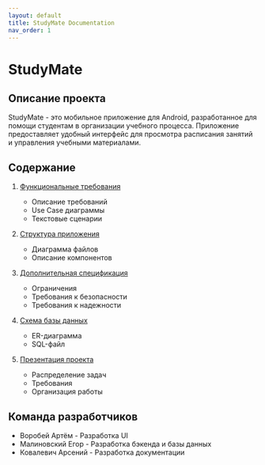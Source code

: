 ```yaml
---
layout: default
title: StudyMate Documentation
nav_order: 1
---
```


# StudyMate

## Описание проекта

StudyMate - это мобильное приложение для Android, разработанное для помощи студентам в организации учебного процесса. Приложение предоставляет удобный интерфейс для просмотра расписания занятий и управления учебными материалами.

## Содержание

1. [Функциональные требования](functional-requirements)
   - Описание требований
   - Use Case диаграммы
   - Текстовые сценарии

2. [Структура приложения](application-structure)
   - Диаграмма файлов
   - Описание компонентов

3. [Дополнительная спецификация](additional-specifications)
   - Ограничения
   - Требования к безопасности
   - Требования к надежности

4. [Схема базы данных](database-schema)
   - ER-диаграмма
   - SQL-файл

5. [Презентация проекта](project-presentation)
   - Распределение задач
   - Требования
   - Организация работы

## Команда разработчиков

- Воробей Артём - Разработка UI
- Малиновский Егор - Разработка бэкенда и базы данных
- Ковалевич Арсений - Разработка документации 
